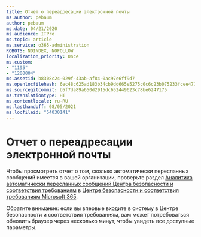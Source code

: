 ```yaml
---
title: Отчет о переадресации электронной почты
ms.author: pebaum
author: pebaum
ms.date: 04/21/2020
ms.audience: ITPro
ms.topic: article
ms.service: o365-administration
ROBOTS: NOINDEX, NOFOLLOW
localization_priority: Once
ms.custom:
- "1195"
- "1200004"
ms.assetid: b8308c24-029f-43ab-af84-0ac97e6ff9d7
ms.openlocfilehash: 6ec48c625ad183b34cb9dd665e5275c0c6c23b075233fcee4712404ab8f37284
ms.sourcegitcommit: b5f7da89a650d2915dc652449623c78be6247175
ms.translationtype: HT
ms.contentlocale: ru-RU
ms.lasthandoff: 08/05/2021
ms.locfileid: "54030141"
---
```

# <a name="email-forwarding-report"></a>Отчет о переадресации электронной почты

Чтобы просмотреть отчет о том, сколько автоматически пересланных сообщений имеется в вашей организации, проверьте раздел [Аналитика автоматически пересланных сообщений Центра безопасности и соответствия требованиям](https://docs.microsoft.com/microsoft-365/security/office-365-security/mfi-auto-forwarded-messages-report) в [Центре безопасности и соответствия требованиям Microsoft 365](https://protection.office.com/#/homepage).
  
Обратите внимание: если вы впервые входите в систему в Центре безопасности и соответствия требованиям, вам может потребоваться обновить браузер через несколько минут, чтобы увидеть все доступные параметры.
  